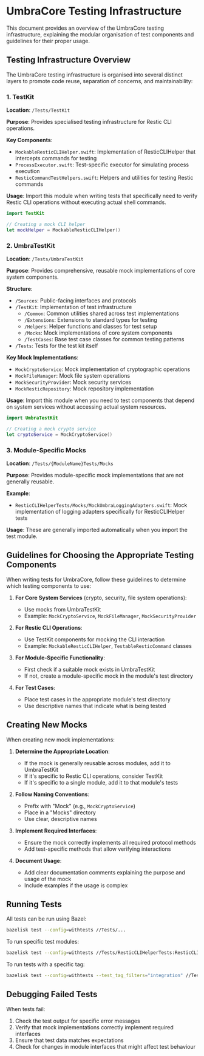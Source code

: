 # UmbraCore Testing Infrastructure

This document provides an overview of the UmbraCore testing infrastructure, explaining the modular organisation of test components and guidelines for their proper usage.

## Testing Infrastructure Overview

The UmbraCore testing infrastructure is organised into several distinct layers to promote code reuse, separation of concerns, and maintainability:

### 1. TestKit

**Location**: `/Tests/TestKit`

**Purpose**: Provides specialised testing infrastructure for Restic CLI operations.

**Key Components**:
- `MockableResticCLIHelper.swift`: Implementation of ResticCLIHelper that intercepts commands for testing
- `ProcessExecutor.swift`: Test-specific executor for simulating process execution
- `ResticCommandTestHelpers.swift`: Helpers and utilities for testing Restic commands

**Usage**: Import this module when writing tests that specifically need to verify Restic CLI operations without executing actual shell commands.

```swift
import TestKit

// Creating a mock CLI helper
let mockHelper = MockableResticCLIHelper()
```

### 2. UmbraTestKit

**Location**: `/Tests/UmbraTestKit`

**Purpose**: Provides comprehensive, reusable mock implementations of core system components.

**Structure**:
- `/Sources`: Public-facing interfaces and protocols
- `/TestKit`: Implementation of test infrastructure
  - `/Common`: Common utilities shared across test implementations
  - `/Extensions`: Extensions to standard types for testing
  - `/Helpers`: Helper functions and classes for test setup
  - `/Mocks`: Mock implementations of core system components
  - `/TestCases`: Base test case classes for common testing patterns
- `/Tests`: Tests for the test kit itself

**Key Mock Implementations**:
- `MockCryptoService`: Mock implementation of cryptographic operations
- `MockFileManager`: Mock file system operations
- `MockSecurityProvider`: Mock security services
- `MockResticRepository`: Mock repository implementation

**Usage**: Import this module when you need to test components that depend on system services without accessing actual system resources.

```swift
import UmbraTestKit

// Creating a mock crypto service
let cryptoService = MockCryptoService()
```

### 3. Module-Specific Mocks

**Location**: `/Tests/{ModuleName}Tests/Mocks`

**Purpose**: Provides module-specific mock implementations that are not generally reusable.

**Example**:
- `ResticCLIHelperTests/Mocks/MockUmbraLoggingAdapters.swift`: Mock implementation of logging adapters specifically for ResticCLIHelper tests

**Usage**: These are generally imported automatically when you import the test module.

## Guidelines for Choosing the Appropriate Testing Components

When writing tests for UmbraCore, follow these guidelines to determine which testing components to use:

1. **For Core System Services** (crypto, security, file system operations):
   - Use mocks from UmbraTestKit
   - Example: `MockCryptoService`, `MockFileManager`, `MockSecurityProvider`

2. **For Restic CLI Operations**:
   - Use TestKit components for mocking the CLI interaction
   - Example: `MockableResticCLIHelper`, `TestableResticCommand` classes

3. **For Module-Specific Functionality**:
   - First check if a suitable mock exists in UmbraTestKit
   - If not, create a module-specific mock in the module's test directory

4. **For Test Cases**:
   - Place test cases in the appropriate module's test directory
   - Use descriptive names that indicate what is being tested

## Creating New Mocks

When creating new mock implementations:

1. **Determine the Appropriate Location**:
   - If the mock is generally reusable across modules, add it to UmbraTestKit
   - If it's specific to Restic CLI operations, consider TestKit
   - If it's specific to a single module, add it to that module's tests

2. **Follow Naming Conventions**:
   - Prefix with "Mock" (e.g., `MockCryptoService`)
   - Place in a "Mocks" directory
   - Use clear, descriptive names

3. **Implement Required Interfaces**:
   - Ensure the mock correctly implements all required protocol methods
   - Add test-specific methods that allow verifying interactions

4. **Document Usage**:
   - Add clear documentation comments explaining the purpose and usage of the mock
   - Include examples if the usage is complex

## Running Tests

All tests can be run using Bazel:

```bash
bazelisk test --config=withtests //Tests/...
```

To run specific test modules:

```bash
bazelisk test --config=withtests //Tests/ResticCLIHelperTests:ResticCLIHelperTests
```

To run tests with a specific tag:

```bash
bazelisk test --config=withtests --test_tag_filters="integration" //Tests/...
```

## Debugging Failed Tests

When tests fail:

1. Check the test output for specific error messages
2. Verify that mock implementations correctly implement required interfaces
3. Ensure that test data matches expectations
4. Check for changes in module interfaces that might affect test behaviour
